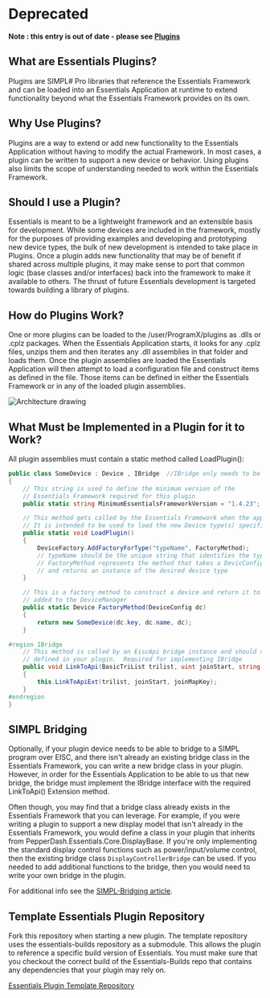 # Deprecated

**Note : this entry is out of date - please see [Plugins](~/docs/Plugins.md)**

## What are Essentials Plugins?

Plugins are SIMPL# Pro libraries that reference the Essentials Framework and can be loaded into an Essentials Application at runtime to extend functionality beyond what the Essentials Framework provides on its own.

## Why Use Plugins?

Plugins are a way to extend or add new functionality to the Essentials Application without having to modify the actual Framework. In most cases, a plugin can be written to support a new device or behavior. Using plugins also limits the scope of understanding needed to work within the Essentials Framework.

## Should I use a Plugin?

Essentials is meant to be a lightweight framework and an extensible basis for development. While some devices are included in the framework, mostly for the purposes of providing examples and developing and prototyping new device types, the bulk of new development is intended to take place in Plugins. Once a plugin adds new functionality that may be of benefit if shared across multiple plugins, it may make sense to port that common logic (base classes and/or interfaces) back into the framework to make it available to others. The thrust of future Essentials development is targeted towards building a library of plugins.

## How do Plugins Work?

One or more plugins can be loaded to the /user/ProgramX/plugins as .dlls or .cplz packages. When the Essentials Application starts, it looks for any .cplz files, unzips them and then iterates any .dll assemblies in that folder and loads them. Once the plugin assemblies are loaded the Essentials Application will then attempt to load a configuration file and construct items as defined in the file. Those items can be defined in either the Essentials Framework or in any of the loaded plugin assemblies.

![Architecture drawing](~/docs/images/Plugin%20Load%20Sequence.png)

## What Must be Implemented in a Plugin for it to Work?

All plugin assemblies must contain a static method called LoadPlugin():

```cs
public class SomeDevice : Device , IBridge  //IBridge only needs to be implemented if using a bridge
{
    // This string is used to define the minimum version of the
    // Essentials Framework required for this plugin
    public static string MinimumEssentialsFrameworkVersion = "1.4.23";

    // This method gets called by the Essentials Framework when the application starts.
    // It is intended to be used to load the new Device type(s) specified in the plugin
    public static void LoadPlugin()
    {
        DeviceFactory.AddFactoryForType("typeName", FactoryMethod);
        // typeName should be the unique string that identifies the type of device to build,
        // FactoryMethod represents the method that takes a DevicConfig object as and argument
        // and returns an instance of the desired device type
    }

    // This is a factory method to construct a device and return it to be
    // added to the DeviceManager
    public static Device FactoryMethod(DeviceConfig dc)
    {
        return new SomeDevice(dc.key, dc.name, dc);
    }

#region IBridge
    // This method is called by an EiscApi bridge instance and should call an extension method
    // defined in your plugin.  Required for implementing IBridge
    public void LinkToApi(BasicTriList trilist, uint joinStart, string joinMapKey)
    {
        this.LinkToApiExt(trilist, joinStart, joinMapKey);
    }
#endregion
}
```

## SIMPL Bridging

Optionally, if your plugin device needs to be able to bridge to a SIMPL program over EISC, and there isn't already an existing bridge class in the Essentials Framework, you can write a new bridge class in your plugin. However, in order for the Essentials Application to be able to us that new bridge, the bridge must implement the IBridge interface with the required LinkToApi() Extension method.

Often though, you may find that a bridge class already exists in the Essentials Framework that you can leverage. For example, if you were writing a plugin to support a new display model that isn't already in the Essentials Framework, you would define a class in your plugin that inherits from PepperDash.Essentials.Core.DisplayBase. If you're only implementing the standard display control functions such as power/input/volume control, then the existing bridge class `DisplayControllerBridge` can be used. If you needed to add additional functions to the bridge, then you would need to write your own bridge in the plugin.

For additional info see the [SIMPL-Bridging article](~/docs/SIMPL-Bridging.md).

## Template Essentials Plugin Repository

Fork this repository when starting a new plugin. The template repository uses the essentials-builds repository as a submodule. This allows the plugin to reference a specific build version of Essentials. You must make sure that you checkout the correct build of the Essentials-Builds repo that contains any dependencies that your plugin may rely on.

[Essentials Plugin Template Repository](https://github.com/PepperDash/EssentialsPluginTemplate)
